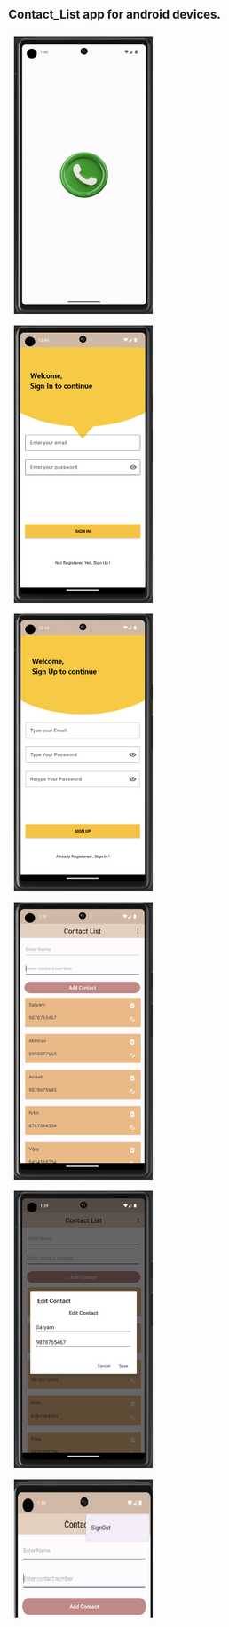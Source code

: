 ## Contact_List app for android devices.


<img align="left" src="https://github.com/Shani-kumar/Contact_List_APP/blob/main/Screenshots/Splash%20screen.png" width="250" height="500" style="margin: 10px;">

<img align="left" src="https://github.com/Shani-kumar/Contact_List_APP/blob/main/Screenshots/SignIn%20page.png" width="250" height="500" style="margin: 10px;">

<img align="left" src="https://github.com/Shani-kumar/Contact_List_APP/blob/main/Screenshots/SignUp%20page.png" width="250" height="500" style="margin: 10px;">

<img align="left" src="https://github.com/Shani-kumar/Contact_List_APP/blob/main/Screenshots/Home.png" width="250" height="500" style="margin: 10px;">

<img align="left" src="https://github.com/Shani-kumar/Contact_List_APP/blob/main/Screenshots/Edit.png" width="250" height="500" style="margin: 10px;">

<img align="left" src="https://github.com/Shani-kumar/Contact_List_APP/blob/main/Screenshots/SignOut.png" width="250" height="250" style="margin: 10px;">

